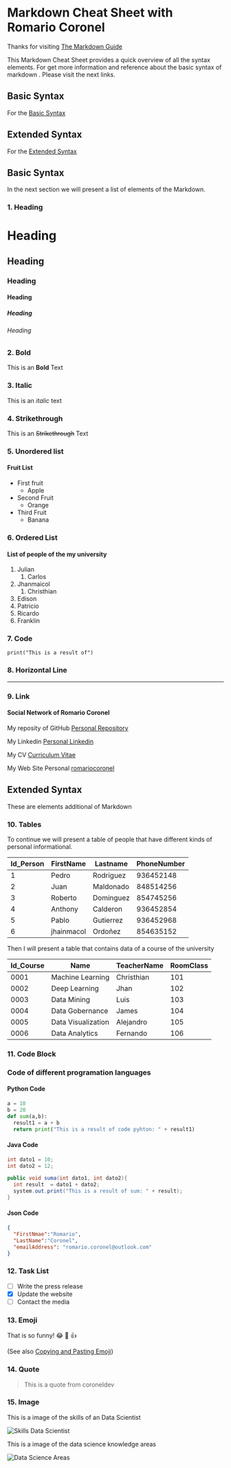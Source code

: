 
<!-- Heders #-->
# Markdown Cheat Sheet with Romario Coronel

Thanks for visiting [The Markdown Guide](https://www.markdownguide.org)


This Markdown Cheat Sheet provides a quick overview of all the syntax elements.
For get more information and reference about the basic syntax of markdown . Please visit the next links.

## Basic Syntax
For the  [Basic Syntax](https://www.markdownguide.org/basic-syntax)

## Extended Syntax
For the [Extended Syntax](https://www.markdownguide.org/extended-syntax)

## Basic Syntax

In the next section we will present a list of elements of the Markdown.

<!-- Heading -->

### 1. Heading 

# Heading
## Heading
### Heading
#### Heading
##### Heading
###### Heading

<!-- Bold **  (Negrita)-->
### 2. Bold  
This is an **Bold** Text

### 3. Italic
<!-- Italic * -->
This is an *italic* text
### 4. Strikethrough
<!-- Strikethrough ~~ (Tachado) -->
This is an ~~Strikethrough~~ Text

<!-- Unordered list (Listas no ordenada)  * -->
### 5. Unordered list

#### Fruit List
* First fruit  
  * Apple 
* Second Fruit
  * Orange
* Third Fruit
  * Banana
  
<!-- Ordered List (Listas ordenadas) -->

### 6. Ordered List
#### List of people of the my university

1. Julian 
   1. Carlos
2. Jhanmaicol
   1. Christhian
3.  Edison
4.  Patricio
5.  Ricardo
6.  Franklin

### 7. Code
`print("This is a result of")`

### 8. Horizontal Line
___
<!-- Links (Enlaces) -->
### 9. Link
#### Social Network of Romario Coronel

My reposity of GitHub [Personal Repository ](https://github.com/rcoroneldev "rcoroneldev")

My Linkedin [Personal Linkedin](https://www.linkedin.com/in/coroneldev/ "rcoroneldev")

My CV [Curriculum Vitae](https://resume.io/r/hsByEJvbw "Cv Romario Coronel")

My Web Site Personal [romariocoronel](https://rcoroneldev.github.io/romariocoronel/)


## Extended Syntax
These are elements additional of Markdown


### 10. Tables

<!-- Person Table -->
To continue we will present a table of people that have different kinds of personal informational.

|Id_Person    | FirstName | Lastname |PhoneNumber|
| ----------- | ----------- |----------- | ----------- |
|1    | Pedro | Rodriguez |936452148|
|2    | Juan | Maldonado |848514256|
|3    | Roberto | Dominguez |854745256|
|4    | Anthony | Calderon |936452854|
|5    | Pablo | Gutierrez |936452968|
|6    | jhainmacol | Ordoñez |854635152|

<!-- Course Table  -->
Then I will present a table that contains data of a course of the university

|Id_Course    | Name | TeacherName |RoomClass|
| ----------- | ----------- |----------- | ----------- |
|0001    | Machine Learning | Christhian |101|
|0002    | Deep Learning | Jhan |102|
|0003    | Data Mining | Luis |103|
|0004    | Data Gobernance |James |104|
|0005    | Data Visualization | Alejandro |105|
|0006    | Data Analytics | Fernando |106|

### 11. Code Block

<!-- Code -->
### Code of different programation languages
<!-- Python Code -->
#### Python Code

```python
a = 10
b = 20
def sum(a,b): 
  result1 = a + b
  return print("This is a result of code pyhton: " + result1)

```
#### Java Code
<!--  Java code -->
```java
int dato1 = 10;
int dato2 = 12;

public void suma(int dato1, int dato2){
  int result  = dato1 + dato2;
  system.out.print("This is a result of sum: " + result);
}

```

#### Json Code


```Json
{
  "FirstNmae":"Romario",
  "LastName":"Coronel",
  "emailAddress": "romario.coronel@outlook.com"
}

```
### 12. Task List

- [ ] Write the press release
- [X] Update the website
- [ ] Contact the media

### 13. Emoji

That is so funny! :joy: :muscle: :+1:

(See also [Copying and Pasting Emoji](https://www.markdownguide.org/extended-syntax/#copying-and-pasting-emoji))


<!-- Quote (Citas) -->
### 14. Quote

> This is a quote from coroneldev

<!-- Horizontal Line (Linea Horizontal) -->

<!-- Images -->

### 15. Image

<!-- This is a image of Linux Logo

![This is my image](https://www.markdownguide.org/assets/images/tux.png) -->

This is a image of the skills of an Data Scientist


![Skills Data Scientist](./images/dataScientist.jpeg)

This is a image of the data science knowledge areas

![Data Science Areas](./images/DSKAreas.png)


<!-- Images Local -->
<!-- ![Romario Coronel](./images/romarioromario.JPG "Romario Coronel") -->

<!-- [![ video ](./images/romarioromario.JPG)](https://www.youtube.com/watch?v=oxaH9CFpeEE) -->






 






